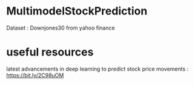 # MultimodelStockPrediction
  Dataset : Downjones30 from yahoo finance
  
  
  
# useful resources 
latest advancements in deep learning to predict stock price movements : https://bit.ly/2C98uOM


